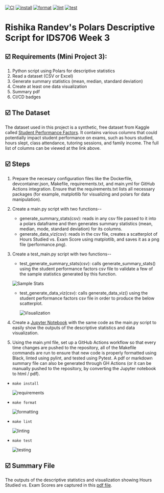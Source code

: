 [![CI](https://github.com/nogibjj/Rishika_Randev_MiniProject_2/actions/workflows/hello.yml/badge.svg)](https://github.com/nogibjj/Rishika_Randev_MiniProject_2/actions/workflows/hello.yml) 
[![install](https://github.com/nogibjj/Rishika_Randev_MiniProject_2/actions/workflows/install.yml/badge.svg)](https://github.com/nogibjj/Rishika_Randev_MiniProject_2/actions/workflows/install.yml)
[![format](https://github.com/nogibjj/Rishika_Randev_MiniProject_2/actions/workflows/format.yml/badge.svg)](https://github.com/nogibjj/Rishika_Randev_MiniProject_2/actions/workflows/format.yml)
[![lint](https://github.com/nogibjj/Rishika_Randev_MiniProject_2/actions/workflows/lint.yml/badge.svg)](https://github.com/nogibjj/Rishika_Randev_MiniProject_2/actions/workflows/lint.yml)
[![test](https://github.com/nogibjj/Rishika_Randev_MiniProject_2/actions/workflows/test.yml/badge.svg)](https://github.com/nogibjj/Rishika_Randev_MiniProject_2/actions/workflows/test.yml)

# Rishika Randev's Polars Descriptive Script for IDS706 Week 3

## ☑️ Requirements (Mini Project 3):
1. Python script using Polars for descriptive statistics
2. Read a dataset (CSV or Excel)
3. Generate summary statistics (mean, median, standard deviation)
4. Create at least one data visualization
5. Summary pdf
6. CI/CD badges

## ☑️ The Dataset
The dataset used in this project is a synthetic, free dataset from Kaggle called [Student Performance Factors](https://www.kaggle.com/datasets/lainguyn123/student-performance-factors?resource=download). It contains various columns that could potentially impact student performance on exams, such as hours studied, hours slept, class attendance, tutoring sessions, and family income. The full list of columns can be viewed at the link above.

## ☑️ Steps
1. Prepare the necesary configuration files like the Dockerfile, devcontainer.json, Makefile, requirements.txt, and main.yml for GitHub Actions integration. Ensure that the requirements.txt lists all necessary packages (for example, matplotlib for visualizing and polars for data manipulation).
2. Create a main.py script with two functions--
   * generate_summary_stats(csv): reads in any csv file passed to it into a polars dataframe and then generates summary statistics (mean, median, mode, standard deviation) for its columns.
   * generate_data_viz(csv): reads in the csv file, creates a scatterplot of Hours Studied vs. Exam Score using matplotlib, and saves it as a png file (performance.png).
3. Create a test_main.py script with two functions--
   * test_generate_summary_stats(csv): calls generate_summary_stats() using the student performance factors csv file to validate a few of the sample statistics generated by this function.
     
   ![Sample Stats](https://github.com/user-attachments/assets/54a6c401-c230-46b9-948d-0e2929d952f4)
   * test_generate_data_viz(csv): calls generate_data_viz() using the student performance factors csv file in order to produce the below scatterplot.
     
     ![Visualization](performance.png)
4. Create a [Jupyter Notebook](summary.ipynb) with the same code as the main.py script to easily show the outputs of the descriptive statistics and data visualization.
5. Using the main.yml file, set up a GitHub Actions workflow so that every time changes are pushed to the repository, all of the Makefile commands are run to ensure that new code is properly formatted using Black, linted using pylint, and tested using Pytest. A pdf or markdown summary file can also be generated through GH Actions (or it can be manually pushed to the repository, by converting the Jupyter notebook to html / pdf).

  - `make install`
    
    ![requirements](https://github.com/user-attachments/assets/0a88d102-f326-4961-83ea-ce40d5930178)

  - `make format`
    
    ![formatting](https://github.com/user-attachments/assets/87809dd7-7128-44be-9dfb-0f3528d2afde8)

  - `make lint`
    
    ![linting](https://github.com/user-attachments/assets/e186bb79-fe4d-4633-a04b-22f7b8d8bfb1)

  - `make test`
  
    ![testing](https://github.com/user-attachments/assets/888bdf3d-fad7-42b8-9d36-985d7625a718)

## ☑️ Summary File
The outputs of the descriptive statistics and visualization showing Hours Studied vs. Exam Scores are captured in this [pdf file](summary.pdf).
   


